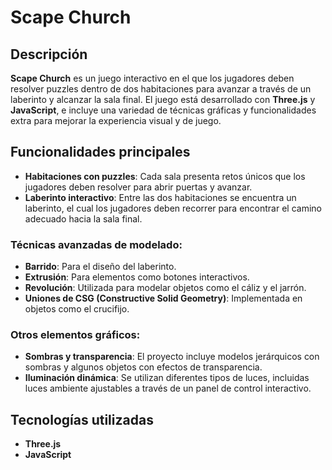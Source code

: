 # Scape Church

## Descripción

**Scape Church** es un juego interactivo en el que los jugadores deben resolver puzzles dentro de dos habitaciones para avanzar a través de un laberinto y alcanzar la sala final. El juego está desarrollado con **Three.js** y **JavaScript**, e incluye una variedad de técnicas gráficas y funcionalidades extra para mejorar la experiencia visual y de juego.

## Funcionalidades principales

- **Habitaciones con puzzles**: Cada sala presenta retos únicos que los jugadores deben resolver para abrir puertas y avanzar.
- **Laberinto interactivo**: Entre las dos habitaciones se encuentra un laberinto, el cual los jugadores deben recorrer para encontrar el camino adecuado hacia la sala final.

### Técnicas avanzadas de modelado:
- **Barrido**: Para el diseño del laberinto.
- **Extrusión**: Para elementos como botones interactivos.
- **Revolución**: Utilizada para modelar objetos como el cáliz y el jarrón.
- **Uniones de CSG (Constructive Solid Geometry)**: Implementada en objetos como el crucifijo.

### Otros elementos gráficos:
- **Sombras y transparencia**: El proyecto incluye modelos jerárquicos con sombras y algunos objetos con efectos de transparencia.
- **Iluminación dinámica**: Se utilizan diferentes tipos de luces, incluidas luces ambiente ajustables a través de un panel de control interactivo.

## Tecnologías utilizadas

- **Three.js**
- **JavaScript**
